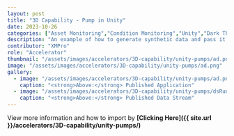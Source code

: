 ```yaml
---
layout: post
title: "3D Capability - Pump in Unity"
date: 2023-10-26
categories: ["Asset Monitoring","Condition Monitoring","Unity","Dark Theme"]
description: "An example of how to generate synthetic data and pass it through a data stream to a Unity model running within an application."
contributor: "XMPro"
role: "Accelerator"
thumbnail: "/assets/images/accelerators/3D-capability/unity-pumps/ad.png"
image: "/assets/images/accelerators/3D-capability/unity-pumps/ad.png"
gallery:
  - image: "/assets/images/accelerators/3D-capability/unity-pumps/ad.png"
    caption: "<strong>Above:</strong> Published Application"
  - image: "/assets/images/accelerators/3D-capability/unity-pumps/dsRunning.png"
    caption: "<strong>Above:</strong> Published Data Stream"
---
```


View more information and how to import by <strong>[Clicking Here]({{ site.url }}/accelerators/3D-capability/unity-pumps/)</strong>
